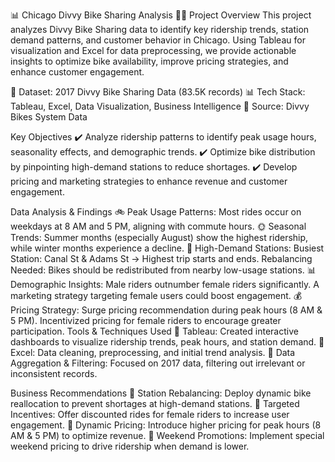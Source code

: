📊 Chicago Divvy Bike Sharing Analysis 🚴‍♂️
Project Overview
This project analyzes Divvy Bike Sharing data to identify key ridership trends, station demand patterns, and customer behavior in Chicago. Using Tableau for visualization and Excel for data preprocessing, we provide actionable insights to optimize bike availability, improve pricing strategies, and enhance customer engagement.

📅 Dataset: 2017 Divvy Bike Sharing Data (83.5K records)
📊 Tech Stack: Tableau, Excel, Data Visualization, Business Intelligence
📌 Source: Divvy Bikes System Data

Key Objectives
✔️ Analyze ridership patterns to identify peak usage hours, seasonality effects, and demographic trends.
✔️ Optimize bike distribution by pinpointing high-demand stations to reduce shortages.
✔️ Develop pricing and marketing strategies to enhance revenue and customer engagement.

Data Analysis & Findings
🚲 Peak Usage Patterns: Most rides occur on weekdays at 8 AM and 5 PM, aligning with commute hours.
🌞 Seasonal Trends: Summer months (especially August) show the highest ridership, while winter months experience a decline.
📍 High-Demand Stations:
Busiest Station: Canal St & Adams St → Highest trip starts and ends.
Rebalancing Needed: Bikes should be redistributed from nearby low-usage stations.
📊 Demographic Insights:
Male riders outnumber female riders significantly. A marketing strategy targeting female users could boost engagement.
💰 Pricing Strategy:
Surge pricing recommendation during peak hours (8 AM & 5 PM).
Incentivized pricing for female riders to encourage greater participation.
Tools & Techniques Used
🔹 Tableau: Created interactive dashboards to visualize ridership trends, peak hours, and station demand.
🔹 Excel: Data cleaning, preprocessing, and initial trend analysis.
🔹 Data Aggregation & Filtering: Focused on 2017 data, filtering out irrelevant or inconsistent records.

Business Recommendations
📌 Station Rebalancing: Deploy dynamic bike reallocation to prevent shortages at high-demand stations.
📌 Targeted Incentives: Offer discounted rides for female riders to increase user engagement.
📌 Dynamic Pricing: Introduce higher pricing for peak hours (8 AM & 5 PM) to optimize revenue.
📌 Weekend Promotions: Implement special weekend pricing to drive ridership when demand is lower.

